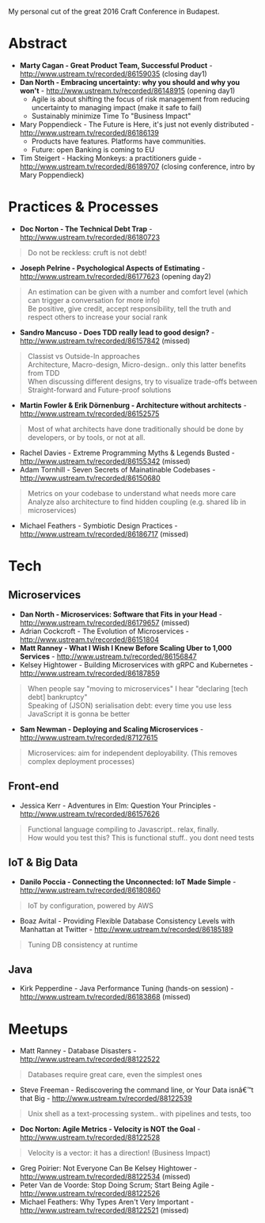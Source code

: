 My personal cut of the great 2016 Craft Conference in Budapest.

# Abstract
- **Marty Cagan - Great Product Team, Successful Product** - http://www.ustream.tv/recorded/86159035 (closing day1)
- **Dan North - Embracing uncertainty: why you should and why you won't** - http://www.ustream.tv/recorded/86148915 (opening day1)
  - Agile is about shifting the focus of risk management from reducing uncertainty to managing impact (make it safe to fail)
  - Sustainably minimize Time To "Business Impact"
- Mary Poppendieck - The Future is Here, it's just not evenly distributed - http://www.ustream.tv/recorded/86186139
  - Products have features. Platforms have communities.  
  - Future: open Banking is coming to EU  
- Tim Steigert - Hacking Monkeys: a practitioners guide - http://www.ustream.tv/recorded/86189707 (closing conference, intro by Mary Poppendieck)

# Practices & Processes
- **Doc Norton - The Technical Debt Trap** - http://www.ustream.tv/recorded/86180723
> Do not be reckless: cruft is not debt! 
- **Joseph Pelrine - Psychological Aspects of Estimating** - http://www.ustream.tv/recorded/86177623 (opening day2)
> An estimation can be given with a number and comfort level (which can trigger a conversation for more info)  
> Be positive, give credit, accept responsibility, tell the truth and respect others to increase your social rank  
- **Sandro Mancuso - Does TDD really lead to good design?** - http://www.ustream.tv/recorded/86157842 (missed)
> Classist vs Outside-In approaches  
> Architecture, Macro-design, Micro-design.. only this latter benefits from TDD  
> When discussing different designs, try to visualize trade-offs between Straight-forward and Future-proof solutions  
- **Martin Fowler & Erik Dörnenburg - Architecture without architects** - http://www.ustream.tv/recorded/86152575
> Most of what architects have done traditionally should be done by developers, or by tools, or not at all.  
- Rachel Davies - Extreme Programming Myths & Legends Busted - http://www.ustream.tv/recorded/86155342 (missed)
- Adam Tornhill - Seven Secrets of Mainatinable Codebases - http://www.ustream.tv/recorded/86150680
> Metrics on your codebase to understand what needs more care  
> Analyze also architecture to find hidden coupling (e.g. shared lib in microservices)  
- Michael Feathers - Symbiotic Design Practices - http://www.ustream.tv/recorded/86186717 (missed)

# Tech
## Microservices
- **Dan North - Microservices: Software that Fits in your Head** - http://www.ustream.tv/recorded/86179657 (missed)
- Adrian Cockcroft - The Evolution of Microservices - http://www.ustream.tv/recorded/86151804
- **Matt Ranney - What I Wish I Knew Before Scaling Uber to 1,000 Services** - http://www.ustream.tv/recorded/86156847
- Kelsey Hightower - Building Microservices with gRPC and Kubernetes - http://www.ustream.tv/recorded/86187859
> When people say "moving to microservices" I hear "declaring [tech debt] bankruptcy"  
> Speaking of (JSON) serialisation debt: every time you use less JavaScript it is gonna be better  
- **Sam Newman - Deploying and Scaling Microservices** - http://www.ustream.tv/recorded/87127615
> Microservices: aim for independent deployability. (This removes complex deployment processes)

## Front-end
- Jessica Kerr - Adventures in Elm: Question Your Principles - http://www.ustream.tv/recorded/86157626
> Functional language compiling to Javascript.. relax, finally.  
> How would you test this? This is functional stuff.. you dont need tests  

## IoT & Big Data
- **Danilo Poccia - Connecting the Unconnected: IoT Made Simple** - http://www.ustream.tv/recorded/86180860
> IoT by configuration, powered by AWS
- Boaz Avital - Providing Flexible Database Consistency Levels with Manhattan at Twitter - http://www.ustream.tv/recorded/86185189
> Tuning DB consistency at runtime

## Java
- Kirk Pepperdine - Java Performance Tuning (hands-on session) - http://www.ustream.tv/recorded/86183868 (missed)

# Meetups
- Matt Ranney - Database Disasters - http://www.ustream.tv/recorded/88122522
> Databases require great care, even the simplest ones
- Steve Freeman - Rediscovering the command line, or Your Data isnâ€™t that Big - http://www.ustream.tv/recorded/88122539
> Unix shell as a text-processing system.. with pipelines and tests, too
- **Doc Norton: Agile Metrics - Velocity is NOT the Goal** - http://www.ustream.tv/recorded/88122528
> Velocity is a vector: it has a direction! (Business Impact)
- Greg Poirier: Not Everyone Can Be Kelsey Hightower - http://www.ustream.tv/recorded/88122534 (missed)
- Peter Van de Voorde: Stop Doing Scrum; Start Being Agile - http://www.ustream.tv/recorded/88122526
- Michael Feathers: Why Types Aren't Very Important - http://www.ustream.tv/recorded/88122521 (missed)
